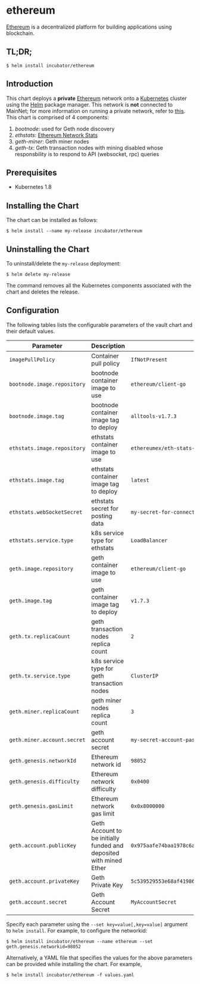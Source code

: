 # ethereum

[Ethereum](https://www.ethereum.org/) is a decentralized platform for building applications using blockchain.

## TL;DR;

```console
$ helm install incubator/ethereum
```

## Introduction

This chart deploys a **private** [Ethereum](https://www.ethereum.org/) network onto a [Kubernetes](http://kubernetes.io) cluster using the [Helm](https://helm.sh) package manager. This network is **not** connected to MainNet; for more information on running a private network, refer to [this](https://github.com/ethereum/go-ethereum/wiki/Private-network). This chart is comprised of 4 components: 

1. *bootnode*: used for Geth node discovery
1. *ethstats*: [Ethereum Network Stats](https://github.com/cubedro/eth-netstats)
1. *geth-miner*: Geth miner nodes
1. *geth-tx*: Geth transaction nodes with mining disabled whose responsbility is to respond to API (websocket, rpc) queries

## Prerequisites

* Kubernetes 1.8

## Installing the Chart

The chart can be installed as follows:

```console
$ helm install --name my-release incubator/ethereum
```

## Uninstalling the Chart

To uninstall/delete the `my-release` deployment:

```console
$ helm delete my-release
```

The command removes all the Kubernetes components associated with the chart and deletes the release.

## Configuration

The following tables lists the configurable parameters of the vault chart and their default values.

| Parameter                         | Description                                   | Default                               |
|-----------------------------------|-----------------------------------------------|---------------------------------------|
| `imagePullPolicy`                 | Container pull policy                         | `IfNotPresent`                        |
| `bootnode.image.repository`       | bootnode container image to use               | `ethereum/client-go`                  |
| `bootnode.image.tag`              | bootnode container image tag to deploy        | `alltools-v1.7.3`                     |
| `ethstats.image.repository`       | ethstats container image to use               | `ethereumex/eth-stats-dashboard`      |
| `ethstats.image.tag`              | ethstats container image tag to deploy        | `latest`                              |
| `ethstats.webSocketSecret`        | ethstats secret for posting data              | `my-secret-for-connecting-to-ethstats`|
| `ethstats.service.type`           | k8s service type for ethstats                 | `LoadBalancer`                        |
| `geth.image.repository`           | geth container image to use                   | `ethereum/client-go`                  |
| `geth.image.tag`                  | geth container image tag to deploy            | `v1.7.3`                              |
| `geth.tx.replicaCount`            | geth transaction nodes replica count          | `2`                                   |
| `geth.tx.service.type`            | k8s service type for geth transaction nodes   | `ClusterIP`                           |
| `geth.miner.replicaCount`         | geth miner nodes replica count                | `3`                                   |
| `geth.miner.account.secret`       | geth account secret                           | `my-secret-account-password`          |
| `geth.genesis.networkId`          | Ethereum network id                           | `98052`                               |
| `geth.genesis.difficulty`         | Ethereum network difficulty                   | `0x0400`                              |
| `geth.genesis.gasLimit`           | Ethereum network gas limit                    | `0x0x8000000`                         |
| `geth.account.publicKey`          | Geth Account to be initially funded and deposited with mined Ether | `0x975aafe74baa1978c6aabd457cf8d90ee3252db0` |
| `geth.account.privateKey`         | Geth Private Key                              | `5c539529553e68af419860c617e20f604bd92a6f0c212b3671e0ee1312a33748` |
| `geth.account.secret`             | Geth Account Secret                           | `MyAccountSecret`                     | 

Specify each parameter using the `--set key=value[,key=value]` argument to `helm install`. For example, to configure the networkid:

```console
$ helm install incubator/ethereum --name ethereum --set geth.genesis.networkid=98052 
```

Alternatively, a YAML file that specifies the values for the above parameters can be provided while installing the chart. For example,

```console
$ helm install incubator/ethereum -f values.yaml 
```
